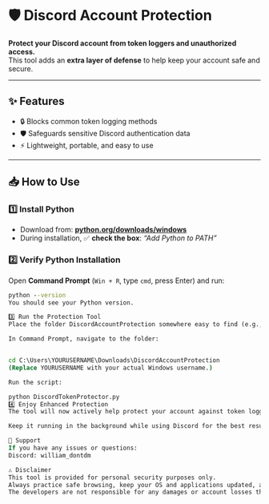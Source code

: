 # 🛡️ Discord Account Protection

**Protect your Discord account from token loggers and unauthorized access.**  
This tool adds an **extra layer of defense** to help keep your account safe and secure.

---

## ✨ Features
- 🔒 Blocks common token logging methods  
- 🛡️ Safeguards sensitive Discord authentication data  
- ⚡ Lightweight, portable, and easy to use  

---

## 📥 How to Use

### 1️⃣ Install Python
- Download from: [**python.org/downloads/windows**](https://python.org/downloads/windows)  
- During installation, ✅ **check the box**: *“Add Python to PATH”*

### 2️⃣ Verify Python Installation
Open **Command Prompt** (`Win + R`, type `cmd`, press Enter) and run:
```cmd
python --version
You should see your Python version.

3️⃣ Run the Protection Tool
Place the folder DiscordAccountProtection somewhere easy to find (e.g., your Downloads folder).

In Command Prompt, navigate to the folder:


cd C:\Users\YOURUSERNAME\Downloads\DiscordAccountProtection
(Replace YOURUSERNAME with your actual Windows username.)

Run the script:

python DiscordTokenProtector.py
4️⃣ Enjoy Enhanced Protection
The tool will now actively help protect your account against token loggers.

Keep it running in the background while using Discord for the best results.

💬 Support
If you have any issues or questions:
Discord: william_dontdm

⚠️ Disclaimer
This tool is provided for personal security purposes only.
Always practice safe browsing, keep your OS and applications updated, and never run unknown or suspicious files.
The developers are not responsible for any damages or account losses that may occur from misuse.